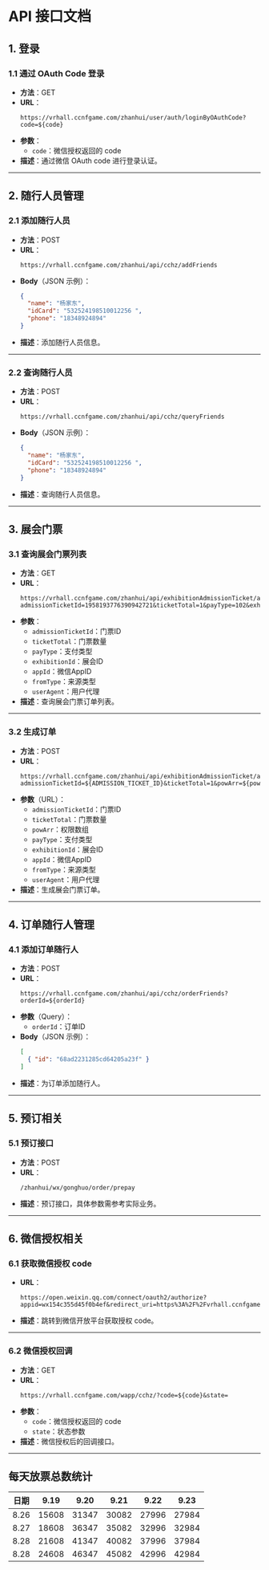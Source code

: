 # API 接口文档

## 1. 登录

### 1.1 通过 OAuth Code 登录

- **方法**：GET  
- **URL**：  
  ```
  https://vrhall.ccnfgame.com/zhanhui/user/auth/loginByOAuthCode?code=${code}
  ```
- **参数**：
  - `code`：微信授权返回的 code
- **描述**：通过微信 OAuth code 进行登录认证。

---

## 2. 随行人员管理

### 2.1 添加随行人员

- **方法**：POST  
- **URL**：  
  ```
  https://vrhall.ccnfgame.com/zhanhui/api/cchz/addFriends
  ```
- **Body**（JSON 示例）：
  ```json
  {
    "name": "杨家东",
    "idCard": "532524198510012256 ",
    "phone": "18348924894"
  }
  ```
- **描述**：添加随行人员信息。

---

### 2.2 查询随行人员

- **方法**：POST  
- **URL**：  
  ```
  https://vrhall.ccnfgame.com/zhanhui/api/cchz/queryFriends
  ```
- **Body**（JSON 示例）：
  ```json
  {
    "name": "杨家东",
    "idCard": "532524198510012256 ",
    "phone": "18348924894"
  }
  ```
- **描述**：查询随行人员信息。

---

## 3. 展会门票

### 3.1 查询展会门票列表

- **方法**：GET  
- **URL**：  
  ```
  https://vrhall.ccnfgame.com/zhanhui/api/exhibitionAdmissionTicket/admissionTicketOrder?admissionTicketId=1958193776390942721&ticketTotal=1&payType=102&exhibitionId=1925119716575768577&appId=wx154c355d45f0b4ef&fromType=0&userAgent=5
  ```
- **参数**：
  - `admissionTicketId`：门票ID
  - `ticketTotal`：门票数量
  - `payType`：支付类型
  - `exhibitionId`：展会ID
  - `appId`：微信AppID
  - `fromType`：来源类型
  - `userAgent`：用户代理
- **描述**：查询展会门票订单列表。

---

### 3.2 生成订单

- **方法**：POST  
- **URL**：  
  ```
  https://vrhall.ccnfgame.com/zhanhui/api/exhibitionAdmissionTicket/admissionTicketOrder?admissionTicketId=${ADMISSION_TICKET_ID}&ticketTotal=1&powArr=${powArr}&payType=102&exhibitionId=${exhibitionId}&appId=${APP_ID}&fromType=0&userAgent=5
  ```
- **参数**（URL）：
  - `admissionTicketId`：门票ID
  - `ticketTotal`：门票数量
  - `powArr`：权限数组
  - `payType`：支付类型
  - `exhibitionId`：展会ID
  - `appId`：微信AppID
  - `fromType`：来源类型
  - `userAgent`：用户代理
- **描述**：生成展会门票订单。

---

## 4. 订单随行人管理

### 4.1 添加订单随行人

- **方法**：POST  
- **URL**：  
  ```
  https://vrhall.ccnfgame.com/zhanhui/api/cchz/orderFriends?orderId=${orderId}
  ```
- **参数**（Query）：
  - `orderId`：订单ID
- **Body**（JSON 示例）：
  ```json
  [
    { "id": "68ad2231285cd64205a23f" }
  ]
  ```
- **描述**：为订单添加随行人。

---

## 5. 预订相关

### 5.1 预订接口

- **方法**：POST  
- **URL**：  
  ```
  /zhanhui/wx/gonghuo/order/prepay
  ```
- **描述**：预订接口，具体参数需参考实际业务。

---

## 6. 微信授权相关

### 6.1 获取微信授权 code

- **URL**：  
  ```
  https://open.weixin.qq.com/connect/oauth2/authorize?appid=wx154c355d45f0b4ef&redirect_uri=https%3A%2F%2Fvrhall.ccnfgame.com%2Fwapp&response_type=code&scope=snsapi_userinfo
  ```
- **描述**：跳转到微信开放平台获取授权 code。

---

### 6.2 微信授权回调

- **方法**：GET  
- **URL**：  
  ```
  https://vrhall.ccnfgame.com/wapp/cchz/?code=${code}&state=
  ```
- **参数**：
  - `code`：微信授权返回的 code
  - `state`：状态参数
- **描述**：微信授权后的回调接口。

---

## 每天放票总数统计
| 日期   | 9.19   | 9.20   | 9.21   | 9.22   | 9.23   |
|--------|--------|--------|--------|--------|--------|
| 8.26   | 15608  | 31347  | 30082  | 27996  | 27984  |
| 8.27   | 18608  | 36347  | 35082  | 32996  | 32984  |
| 8.28   | 21608  | 41347  | 40082  | 37996  | 37984  |
| 8.28   | 24608  | 46347  | 45082  | 42996  | 42984  |